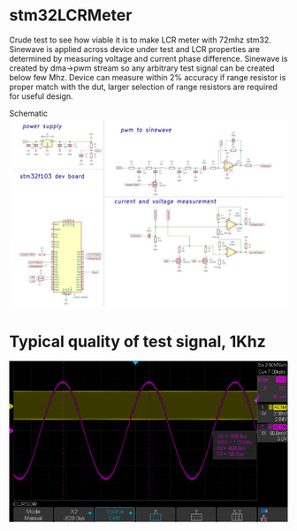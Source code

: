 # stm32LCRMeter
Crude test to see how viable it is to make LCR meter with 72mhz stm32. Sinewave is applied across device under test and LCR properties are determined by measuring voltage and current phase difference. Sinewave is created by dma->pwm stream so any arbitrary test signal can be created below few Mhz. Device can measure within 2% accuracy if range resistor is proper match with the dut, larger selection of range resistors are required for useful design.

Schematic
![schematic](https://github.com/aWanha/stm32LCRMeter/blob/main/schematic.JPG)

# Typical quality of test signal, 1Khz
![1kHzSinewave](https://github.com/aWanha/stm32LCRMeter/blob/main/output.png)
